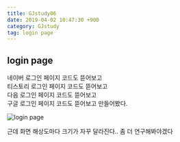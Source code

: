```yaml
---
title: GJstudy06
date: 2019-04-02 10:47:30 +900
category: GJstudy
tag: login page
---
```


## login page

네이버 로그인 페이지 코드도 뜯어보고  
티스토리 로그인 페이지 코드도 뜯어보고  
다음 로그인 페이지 코드도 뜯어보고  
구글 로그인 페이지 코드도 뜯어보고 만들어봤다.  

![login page](https://user-images.githubusercontent.com/46247666/56264148-7e75ae00-6120-11e9-925e-da40203f2923.jpg)

근데 화면 해상도마다 크기가 자꾸 달라진다.. 좀 더 연구해봐야겠다